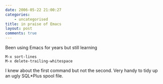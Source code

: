 ```yaml
---
date: 2006-05-22 21:00:27
categories:
    - uncategorised
title: in praise of Emacs
layout: post
comments: true
---
```

Been using Emacs for years but still learning

    M-x sort-lines
    M-x delete-trailing-whitespace

I knew about the first command but not the second. Very handy to tidy up
an ugly SQL\*Plus spool file.
